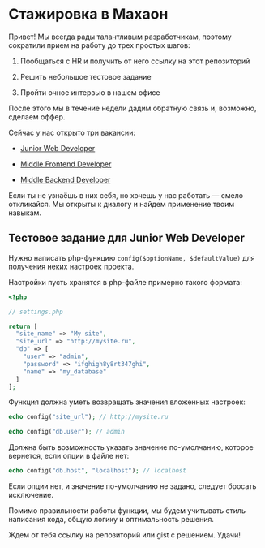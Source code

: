 # Стажировка в Махаон

Привет! Мы всегда рады талантливым разработчикам, поэтому сократили прием на работу до трех простых шагов:

1. Пообщаться с HR и получить от него ссылку на этот репозиторий

2. Решить небольшое тестовое задание

3. Пройти очное интервью в нашем офисе

После этого мы в течение недели дадим обратную связь и, возможно, сделаем оффер.

Сейчас у нас открыто три вакансии:

- [Junior Web Developer](https://kirov.hh.ru/vacancy/36091764)

- [Middle Frontend Developer](https://kirov.hh.ru/vacancy/37897775)

- [Middle Backend Developer](https://kirov.hh.ru/vacancy/37739587)

Если ты не узнаёшь в них себя, но хочешь у нас работать — смело откликайся. Мы открыты к диалогу и найдем применение твоим навыкам.

## Тестовое задание для Junior Web Developer

Нужно написать php-функцию `config($optionName, $defaultValue)` для получения неких настроек проекта.

Настройки пусть хранятся в php-файле примерно такого формата:

```php
<?php

// settings.php

return [
  "site_name" => "My site",
  "site_url" => "http://mysite.ru",
  "db" => [
    "user" => "admin",
    "password" => "ifghigh8y8rt347ghi",
    "name" => "my_database"
  ]
];
```

Функция должна уметь возвращать значения вложенных настроек:

```php
echo config("site_url"); // http://mysite.ru

echo config("db.user"); // admin
```

Должна быть возможность указать значение по-умолчанию, которое вернется, если опции в файле нет:

```php
echo config("db.host", "localhost"); // localhost
```

Если опции нет, и значение по-умолчанию не задано, следует бросать исключение.

Помимо правильности работы функции, мы будем учитывать стиль написания кода, общую логику и оптимальность решения.

Ждем от тебя ссылку на репозиторий или gist с решением. Удачи!
